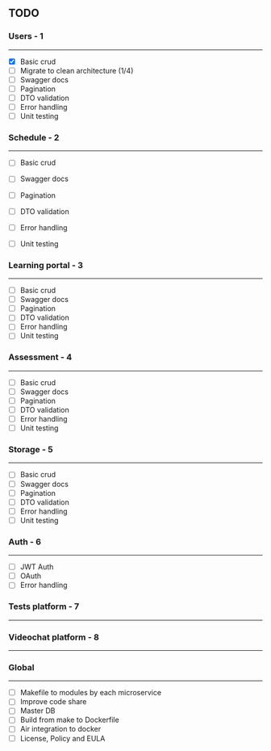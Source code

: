 
## TODO

### Users - 1

---

- [x] Basic crud
- [ ] Migrate to clean architecture (1/4)
- [ ] Swagger docs
- [ ] Pagination
- [ ] DTO validation
- [ ] Error handling
- [ ] Unit testing

### Schedule - 2

---

- [ ] Basic crud
- [ ] Swagger docs
- [ ] Pagination
- [ ] DTO validation
- [ ] Error handling
- [ ] Unit testing


### Learning portal - 3

---

- [ ] Basic crud
- [ ] Swagger docs
- [ ] Pagination
- [ ] DTO validation
- [ ] Error handling
- [ ] Unit testing

### Assessment - 4

---

- [ ] Basic crud
- [ ] Swagger docs
- [ ] Pagination
- [ ] DTO validation
- [ ] Error handling
- [ ] Unit testing

### Storage - 5 

---

- [ ] Basic crud
- [ ] Swagger docs
- [ ] Pagination
- [ ] DTO validation
- [ ] Error handling
- [ ] Unit testing

### Auth - 6

---

- [ ] JWT Auth
- [ ] OAuth
- [ ] Error handling

### Tests platform - 7

---
### Videochat platform - 8

---

### Global

---

- [ ] Makefile to modules by each microservice
- [ ] Improve code share
- [ ] Master DB
- [ ] Build from make to Dockerfile
- [ ] Air integration to docker
- [ ] License, Policy and EULA
